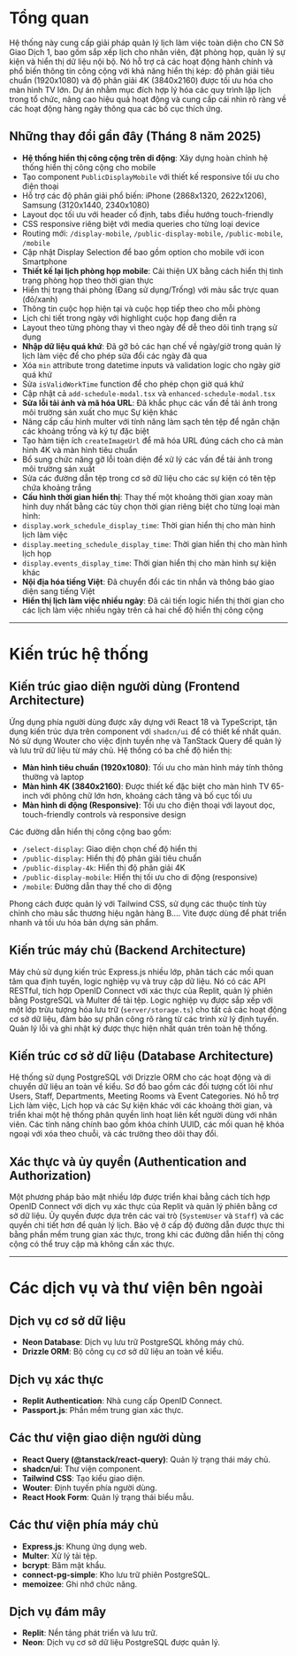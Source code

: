 # Tổng quan

Hệ thống này cung cấp giải pháp quản lý lịch làm việc toàn diện cho CN Sở Giao Dịch 1, bao gồm sắp xếp lịch cho nhân viên, đặt phòng họp, quản lý sự kiện và hiển thị dữ liệu nội bộ. Nó hỗ trợ cả các hoạt động hành chính và phổ biến thông tin công cộng với khả năng hiển thị kép: độ phân giải tiêu chuẩn (1920x1080) và độ phân giải 4K (3840x2160) được tối ưu hóa cho màn hình TV lớn. Dự án nhằm mục đích hợp lý hóa các quy trình lập lịch trong tổ chức, nâng cao hiệu quả hoạt động và cung cấp cái nhìn rõ ràng về các hoạt động hàng ngày thông qua các bố cục thích ứng.

## Những thay đổi gần đây (Tháng 8 năm 2025)

- **Hệ thống hiển thị công cộng trên di động**: Xây dựng hoàn chỉnh hệ thống hiển thị công cộng cho mobile
- Tạo component `PublicDisplayMobile` với thiết kế responsive tối ưu cho điện thoại
- Hỗ trợ các độ phân giải phổ biến: iPhone (2868x1320, 2622x1206), Samsung (3120x1440, 2340x1080)
- Layout dọc tối ưu với header cố định, tabs điều hướng touch-friendly
- CSS responsive riêng biệt với media queries cho từng loại device
- Routing mới: `/display-mobile`, `/public-display-mobile`, `/public-mobile`, `/mobile`
- Cập nhật Display Selection để bao gồm option cho mobile với icon Smartphone
- **Thiết kế lại lịch phòng họp mobile**: Cải thiện UX bằng cách hiển thị tình trạng phòng họp theo thời gian thực
- Hiển thị trạng thái phòng (Đang sử dụng/Trống) với màu sắc trực quan (đỏ/xanh)
- Thông tin cuộc họp hiện tại và cuộc họp tiếp theo cho mỗi phòng
- Lịch chi tiết trong ngày với highlight cuộc họp đang diễn ra
- Layout theo từng phòng thay vì theo ngày để dễ theo dõi tình trạng sử dụng
- **Nhập dữ liệu quá khứ**: Đã gỡ bỏ các hạn chế về ngày/giờ trong quản lý lịch làm việc để cho phép sửa đổi các ngày đã qua
- Xóa `min` attribute trong datetime inputs và validation logic cho ngày giờ quá khứ
- Sửa `isValidWorkTime` function để cho phép chọn giờ quá khứ
- Cập nhật cả `add-schedule-modal.tsx` và `enhanced-schedule-modal.tsx`
- **Sửa lỗi tải ảnh và mã hóa URL**: Đã khắc phục các vấn đề tải ảnh trong môi trường sản xuất cho mục Sự kiện khác
- Nâng cấp cấu hình multer với tính năng làm sạch tên tệp để ngăn chặn các khoảng trống và ký tự đặc biệt
- Tạo hàm tiện ích `createImageUrl` để mã hóa URL đúng cách cho cả màn hình 4K và màn hình tiêu chuẩn
- Bổ sung chức năng gỡ lỗi toàn diện để xử lý các vấn đề tải ảnh trong môi trường sản xuất
- Sửa các đường dẫn tệp trong cơ sở dữ liệu cho các sự kiện có tên tệp chứa khoảng trắng
- **Cấu hình thời gian hiển thị**: Thay thế một khoảng thời gian xoay màn hình duy nhất bằng các tùy chọn thời gian riêng biệt cho từng loại màn hình:
- `display.work_schedule_display_time`: Thời gian hiển thị cho màn hình lịch làm việc
- `display.meeting_schedule_display_time`: Thời gian hiển thị cho màn hình lịch họp
- `display.events_display_time`: Thời gian hiển thị cho màn hình sự kiện khác
- **Nội địa hóa tiếng Việt**: Đã chuyển đổi các tin nhắn và thông báo giao diện sang tiếng Việt
- **Hiển thị lịch làm việc nhiều ngày**: Đã cải tiến logic hiển thị thời gian cho các lịch làm việc nhiều ngày trên cả hai chế độ hiển thị công cộng

---

# Kiến trúc hệ thống

## Kiến trúc giao diện người dùng (Frontend Architecture)

Ứng dụng phía người dùng được xây dựng với React 18 và TypeScript, tận dụng kiến trúc dựa trên component với `shadcn/ui` để có thiết kế nhất quán. Nó sử dụng Wouter cho việc định tuyến nhẹ và TanStack Query để quản lý và lưu trữ dữ liệu từ máy chủ. Hệ thống có ba chế độ hiển thị:

- **Màn hình tiêu chuẩn (1920x1080)**: Tối ưu cho màn hình máy tính thông thường và laptop
- **Màn hình 4K (3840x2160)**: Được thiết kế đặc biệt cho màn hình TV 65-inch với phông chữ lớn hơn, khoảng cách tăng và bố cục tối ưu
- **Màn hình di động (Responsive)**: Tối ưu cho điện thoại với layout dọc, touch-friendly controls và responsive design

Các đường dẫn hiển thị công cộng bao gồm:
- `/select-display`: Giao diện chọn chế độ hiển thị
- `/public-display`: Hiển thị độ phân giải tiêu chuẩn
- `/public-display-4k`: Hiển thị độ phân giải 4K
- `/public-display-mobile`: Hiển thị tối ưu cho di động (responsive)
- `/mobile`: Đường dẫn thay thế cho di động

Phong cách được quản lý với Tailwind CSS, sử dụng các thuộc tính tùy chỉnh cho màu sắc thương hiệu ngân hàng B.... Vite được dùng để phát triển nhanh và tối ưu hóa bản dựng sản phẩm.

## Kiến trúc máy chủ (Backend Architecture)

Máy chủ sử dụng kiến trúc Express.js nhiều lớp, phân tách các mối quan tâm qua định tuyến, logic nghiệp vụ và truy cập dữ liệu. Nó có các API RESTful, tích hợp OpenID Connect với xác thực của Replit, quản lý phiên bằng PostgreSQL và Multer để tải tệp. Logic nghiệp vụ được sắp xếp với một lớp trừu tượng hóa lưu trữ (`server/storage.ts`) cho tất cả các hoạt động cơ sở dữ liệu, đảm bảo sự phân công rõ ràng từ các trình xử lý định tuyến. Quản lý lỗi và ghi nhật ký được thực hiện nhất quán trên toàn hệ thống.

## Kiến trúc cơ sở dữ liệu (Database Architecture)

Hệ thống sử dụng PostgreSQL với Drizzle ORM cho các hoạt động và di chuyển dữ liệu an toàn về kiểu. Sơ đồ bao gồm các đối tượng cốt lõi như Users, Staff, Departments, Meeting Rooms và Event Categories. Nó hỗ trợ Lịch làm việc, Lịch họp và các Sự kiện khác với các khoảng thời gian, và triển khai một hệ thống phân quyền linh hoạt liên kết người dùng với nhân viên. Các tính năng chính bao gồm khóa chính UUID, các mối quan hệ khóa ngoại với xóa theo chuỗi, và các trường theo dõi thay đổi.

## Xác thực và ủy quyền (Authentication and Authorization)

Một phương pháp bảo mật nhiều lớp được triển khai bằng cách tích hợp OpenID Connect với dịch vụ xác thực của Replit và quản lý phiên bằng cơ sở dữ liệu. Ủy quyền được dựa trên các vai trò (`SystemUser` và `Staff`) và các quyền chi tiết hơn để quản lý lịch. Bảo vệ ở cấp độ đường dẫn được thực thi bằng phần mềm trung gian xác thực, trong khi các đường dẫn hiển thị công cộng có thể truy cập mà không cần xác thực.

---

# Các dịch vụ và thư viện bên ngoài

## Dịch vụ cơ sở dữ liệu
- **Neon Database**: Dịch vụ lưu trữ PostgreSQL không máy chủ.
- **Drizzle ORM**: Bộ công cụ cơ sở dữ liệu an toàn về kiểu.

## Dịch vụ xác thực
- **Replit Authentication**: Nhà cung cấp OpenID Connect.
- **Passport.js**: Phần mềm trung gian xác thực.

## Các thư viện giao diện người dùng
- **React Query (@tanstack/react-query)**: Quản lý trạng thái máy chủ.
- **shadcn/ui**: Thư viện component.
- **Tailwind CSS**: Tạo kiểu giao diện.
- **Wouter**: Định tuyến phía người dùng.
- **React Hook Form**: Quản lý trạng thái biểu mẫu.

## Các thư viện phía máy chủ
- **Express.js**: Khung ứng dụng web.
- **Multer**: Xử lý tải tệp.
- **bcrypt**: Băm mật khẩu.
- **connect-pg-simple**: Kho lưu trữ phiên PostgreSQL.
- **memoizee**: Ghi nhớ chức năng.

## Dịch vụ đám mây
- **Replit**: Nền tảng phát triển và lưu trữ.
- **Neon**: Dịch vụ cơ sở dữ liệu PostgreSQL được quản lý.